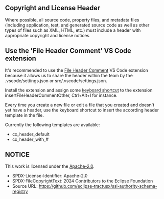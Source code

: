 ## Copyright and License Header

Where possible, all source code, property files, and metadata files (including application, test, and generated source code as well as other types of files such as XML, HTML, etc.) must include a header with appropriate copyright and license notices.

## Use the 'File Header Comment' VS Code extension

It's recommended to use the [File Header Comment](https://marketplace.visualstudio.com/items?itemName=doi.fileheadercomment) VS Code extension because it allows us to share the header within the team by the .vscode/settings.json or src/.vscode/settings.json.

Install the extension and assign some [keyboard shortcut](https://code.visualstudio.com/docs/getstarted/keybindings#_keyboard-shortcuts-editor) to the extension insertFileHeaderCommentOther, Ctrl+Alt+I for instance.

Every time you create a new file or edit a file that you created and doesn't yet have a header, use the keyboard shortcut to insert the according header template in the file.

Currently the following templates are available:
* cx_header_default
* cx_header_with_#

## NOTICE

This work is licensed under the [Apache-2.0](https://www.apache.org/licenses/LICENSE-2.0).

- SPDX-License-Identifier: Apache-2.0
- SPDX-FileCopyrightText: 2024 Contributors to the Eclipse Foundation
- Source URL: https://github.com/eclipse-tractusx/ssi-authority-schema-registry